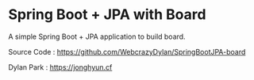 # Spring Boot + JPA with Board

A simple Spring Boot + JPA application to build board.

Source Code : https://github.com/WebcrazyDylan/SpringBootJPA-board

Dylan Park : https://jonghyun.cf